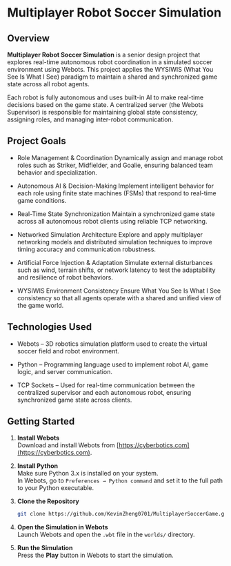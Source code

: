 # Multiplayer Robot Soccer Simulation

## Overview

**Multiplayer Robot Soccer Simulation** is a senior design project that explores real-time autonomous robot coordination in a simulated soccer environment using Webots. This project applies the WYSIWIS (What You See Is What I See) paradigm to maintain a shared and synchronized game state across all robot agents.

Each robot is fully autonomous and uses built-in AI to make real-time decisions based on the game state. A centralized server (the Webots Supervisor) is responsible for maintaining global state consistency, assigning roles, and managing inter-robot communication.

## Project Goals

- Role Management & Coordination
  Dynamically assign and manage robot roles such as Striker, Midfielder, and Goalie, ensuring balanced team behavior and specialization.

- Autonomous AI & Decision-Making
  Implement intelligent behavior for each role using finite state machines (FSMs) that respond to real-time game conditions.

- Real-Time State Synchronization
  Maintain a synchronized game state across all autonomous robot clients using reliable TCP networking.

- Networked Simulation Architecture
  Explore and apply multiplayer networking models and distributed simulation techniques to improve timing accuracy and communication robustness.

- Artificial Force Injection & Adaptation
  Simulate external disturbances such as wind, terrain shifts, or network latency to test the adaptability and resilience of robot behaviors.

- WYSIWIS Environment Consistency
  Ensure What You See Is What I See consistency so that all agents operate with a shared and unified view of the game world.

## Technologies Used

- Webots – 3D robotics simulation platform used to create the virtual soccer field and robot environment.

- Python – Programming language used to implement robot AI, game logic, and server communication.

- TCP Sockets – Used for real-time communication between the centralized supervisor and each autonomous robot, ensuring synchronized game state across clients.

## Getting Started

1. **Install Webots**  
   Download and install Webots from [https://cyberbotics.com](https://cyberbotics.com).

2. **Install Python**  
   Make sure Python 3.x is installed on your system.  
   In Webots, go to `Preferences → Python command` and set it to the full path to your Python executable.

3. **Clone the Repository**

   ```bash
   git clone https://github.com/KevinZheng0701/MultiplayerSoccerGame.git
   ```

4. **Open the Simulation in Webots**  
   Launch Webots and open the `.wbt` file in the `worlds/` directory.

5. **Run the Simulation**  
   Press the **Play** button in Webots to start the simulation.
